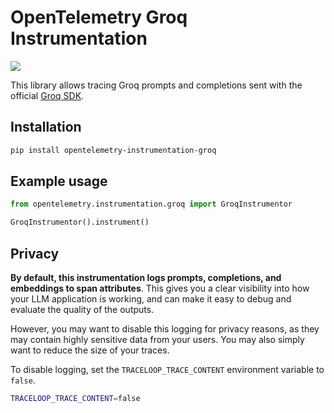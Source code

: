 # OpenTelemetry Groq Instrumentation

<a href="https://pypi.org/project/opentelemetry-instrumentation-groq/">
    <img src="https://badge.fury.io/py/opentelemetry-instrumentation-groq.svg">
</a>

This library allows tracing Groq prompts and completions sent with the official [Groq SDK](https://github.com/groq/groq-python).

## Installation

```bash
pip install opentelemetry-instrumentation-groq
```

## Example usage

```python
from opentelemetry.instrumentation.groq import GroqInstrumentor

GroqInstrumentor().instrument()
```

## Privacy

**By default, this instrumentation logs prompts, completions, and embeddings to span attributes**. This gives you a clear visibility into how your LLM application is working, and can make it easy to debug and evaluate the quality of the outputs.

However, you may want to disable this logging for privacy reasons, as they may contain highly sensitive data from your users. You may also simply want to reduce the size of your traces.

To disable logging, set the `TRACELOOP_TRACE_CONTENT` environment variable to `false`.

```bash
TRACELOOP_TRACE_CONTENT=false
```

